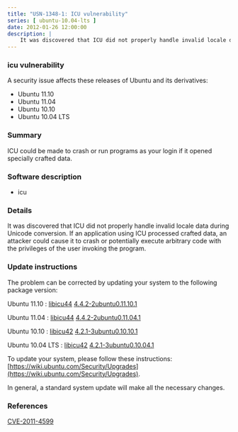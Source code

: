 ```yaml
---
title: "USN-1348-1: ICU vulnerability"
series: [ ubuntu-10.04-lts ]
date: 2012-01-26 12:00:00
description: |
    It was discovered that ICU did not properly handle invalid locale data during Unicode conversion. If an application using ICU processed crafted data, an attacker could cause it to crash or potentially execute arbitrary code with the privileges of the user invoking the program. 
--- 
```

 
### icu vulnerability

A security issue affects these releases of Ubuntu and its derivatives:

* Ubuntu 11.10
* Ubuntu 11.04
* Ubuntu 10.10
* Ubuntu 10.04 LTS

### Summary

ICU could be made to crash or run programs as your login if it opened specially crafted data.

### Software description

* icu 

### Details

It was discovered that ICU did not properly handle invalid locale data during Unicode conversion. If an application using ICU processed crafted data, an attacker could cause it to crash or potentially execute arbitrary code with the privileges of the user invoking the program. 

### Update instructions

The problem can be corrected by updating your system to the following package version:

Ubuntu 11.10
 : [libicu44](https://launchpad.net/ubuntu/+source/icu) <span> [4.4.2-2ubuntu0.11.10.1](https://launchpad.net/ubuntu/+source/icu/4.4.2-2ubuntu0.11.10.1) </span> 

Ubuntu 11.04
 : [libicu44](https://launchpad.net/ubuntu/+source/icu) <span> [4.4.2-2ubuntu0.11.04.1](https://launchpad.net/ubuntu/+source/icu/4.4.2-2ubuntu0.11.04.1) </span> 

Ubuntu 10.10
 : [libicu42](https://launchpad.net/ubuntu/+source/icu) <span> [4.2.1-3ubuntu0.10.10.1](https://launchpad.net/ubuntu/+source/icu/4.2.1-3ubuntu0.10.10.1) </span> 

Ubuntu 10.04 LTS
 : [libicu42](https://launchpad.net/ubuntu/+source/icu) <span> [4.2.1-3ubuntu0.10.04.1](https://launchpad.net/ubuntu/+source/icu/4.2.1-3ubuntu0.10.04.1) </span> 

To update your system, please follow these instructions: [https://wiki.ubuntu.com/Security/Upgrades](https://wiki.ubuntu.com/Security/Upgrades).

In general, a standard system update will make all the necessary changes. 

### References

 [CVE-2011-4599](http://people.ubuntu.com/~ubuntu-security/cve/CVE-2011-4599)
 
